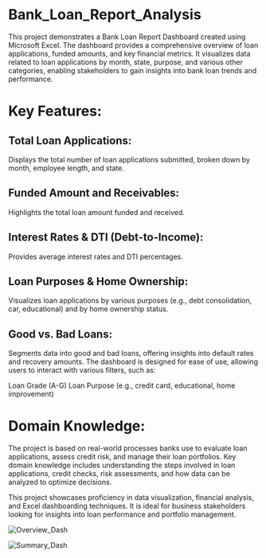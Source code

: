 # Bank_Loan_Report_Analysis
This project demonstrates a Bank Loan Report Dashboard created using Microsoft Excel. The dashboard provides a comprehensive overview of loan applications, funded amounts, and key financial metrics. It visualizes data related to loan applications by month, state, purpose, and various other categories, enabling stakeholders to gain insights into bank loan trends and performance.

# Key Features:
## Total Loan Applications:
Displays the total number of loan applications submitted, broken down by month, employee length, and state.
## Funded Amount and Receivables:
Highlights the total loan amount funded and received.
## Interest Rates & DTI (Debt-to-Income):
Provides average interest rates and DTI percentages.
## Loan Purposes & Home Ownership:
Visualizes loan applications by various purposes (e.g., debt consolidation, car, educational) and by home ownership status.
## Good vs. Bad Loans:
Segments data into good and bad loans, offering insights into default rates and recovery amounts.
The dashboard is designed for ease of use, allowing users to interact with various filters, such as:

Loan Grade (A-G)
Loan Purpose (e.g., credit card, educational, home improvement)
# Domain Knowledge:
The project is based on real-world processes banks use to evaluate loan applications, assess credit risk, and manage their loan portfolios. Key domain knowledge includes understanding the steps involved in loan applications, credit checks, risk assessments, and how data can be analyzed to optimize decisions.

This project showcases proficiency in data visualization, financial analysis, and Excel dashboarding techniques. It is ideal for business stakeholders looking for insights into loan performance and portfolio management.

![Overview_Dash](https://github.com/user-attachments/assets/ea4328b7-0a60-421e-ba2a-56332040fa31)

![Summary_Dash](https://github.com/user-attachments/assets/e36851f1-5ce5-4d8e-abff-b97fad130903)
